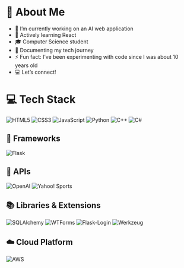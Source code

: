 # 💫 About Me

- 🔭 I’m currently working on an AI web application  
- 🌱 Actively learning React  
- 🎓 Computer Science student  
- 📝 Documenting my tech journey  
- ⚡ Fun fact: I’ve been experimenting with code since I was about 10 years old  
- 💻 Let’s connect!

# 💻 Tech Stack

![HTML5](https://img.shields.io/badge/HTML5-E34F26?style=for-the-badge&logo=html5&logoColor=white&logoWidth=20)
![CSS3](https://img.shields.io/badge/CSS3-1572B6?style=for-the-badge&logo=css3&logoColor=white&logoWidth=20)
![JavaScript](https://img.shields.io/badge/JavaScript-F7DF1E?style=for-the-badge&logo=javascript&logoColor=black&logoWidth=20)
![Python](https://img.shields.io/badge/Python-3776AB?style=for-the-badge&logo=python&logoColor=white&logoWidth=20)
![C++](https://img.shields.io/badge/C++-00599C?style=for-the-badge&logo=cplusplus&logoColor=white&logoWidth=20)
![C#](https://img.shields.io/badge/C%23-239120?style=for-the-badge&logo=csharp&logoColor=white&logoWidth=20)

## 🧩 Frameworks

![Flask](https://img.shields.io/badge/Flask-000000?style=for-the-badge&logo=flask&logoColor=white&logoWidth=20)

## 🔌 APIs

![OpenAI](https://img.shields.io/badge/OpenAI-412991?style=for-the-badge&logo=openai&logoColor=white&logoWidth=20)
![Yahoo! Sports](https://img.shields.io/badge/Yahoo!%20Sports-6001D2?style=for-the-badge&logo=yahoo&logoColor=white&logoWidth=20)

## 📚 Libraries & Extensions

![SQLAlchemy](https://img.shields.io/badge/SQLAlchemy-CA1F2C?style=for-the-badge&logo=sqlalchemy&logoColor=white&logoWidth=20)
![WTForms](https://img.shields.io/badge/WTForms-000000?style=for-the-badge&logo=formspree&logoColor=white&logoWidth=20)
![Flask-Login](https://img.shields.io/badge/Flask--Login-000000?style=for-the-badge&logo=flask&logoColor=white&logoWidth=20)
![Werkzeug](https://img.shields.io/badge/Werkzeug-FF6F00?style=for-the-badge)

## ☁️ Cloud Platform

![AWS](https://img.shields.io/badge/AWS-Hosting%20%26%20Deployment-FF9900?style=for-the-badge&logo=amazonaws&logoColor=white&logoWidth=20)



